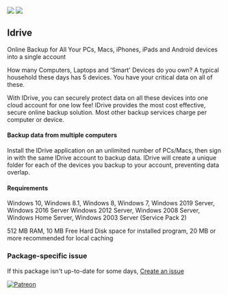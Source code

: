 [![](https://img.shields.io/chocolatey/v/idrive?color=green&label=idrive)](https://chocolatey.org/packages/idrive) [![](https://img.shields.io/chocolatey/dt/idrive)](https://chocolatey.org/packages/idrive)

## Idrive
Online Backup for All Your PCs, Macs, iPhones, iPads and Android devices into a single account

How many Computers, Laptops and 'Smart' Devices do you own? A typical household these
days has 5 devices. You have your critical data on all of these.

With IDrive, you can securely protect data on all these devices into one cloud account
for one low fee! IDrive provides the most cost effective, secure online backup solution.
Most other backup services charge per computer or device.

#### Backup data from multiple computers
Install the IDrive application on an unlimited number of PCs/Macs, then sign in with
the same IDrive account to backup data. IDrive will create a unique folder for each of 
the devices you backup to your account, preventing data overlap.

#### Requirements
Windows 10, Windows 8.1, Windows 8, Windows 7, Windows 2019 Server, Windows 2016 Server
Windows 2012 Server, Windows 2008 Server, Windows Home Server, Windows 2003 Server (Service Pack 2)

512 MB RAM, 10 MB Free Hard Disk space for installed program, 20 MB or more recommended for local caching

### Package-specific issue
If this package isn't up-to-date for some days, [Create an issue](https://github.com/tunisiano187/Chocolatey-packages/issues/new/choose)

[![Patreon](https://cdn.jsdelivr.net/gh/tunisiano187/Chocolatey-packages@d15c4e19c709e7148588d4523ffc6dd3cd3c7e5e/icons/patreon.png)](https://www.patreon.com/bePatron?u=39585820)
